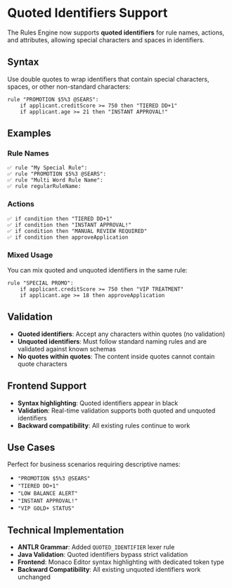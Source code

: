 # Quoted Identifiers Support

The Rules Engine now supports **quoted identifiers** for rule names, actions, and attributes, allowing special characters and spaces in identifiers.

## Syntax

Use double quotes to wrap identifiers that contain special characters, spaces, or other non-standard characters:

```
rule "PROMOTION $5%3 @SEARS":
    if applicant.creditScore >= 750 then "TIERED DD+1"
    if applicant.age >= 21 then "INSTANT APPROVAL!"
```

## Examples

### Rule Names
```
✅ rule "My Special Rule":
✅ rule "PROMOTION $5%3 @SEARS":  
✅ rule "Multi Word Rule Name":
✅ rule regularRuleName:
```

### Actions
```
✅ if condition then "TIERED DD+1"
✅ if condition then "INSTANT APPROVAL!"
✅ if condition then "MANUAL REVIEW REQUIRED"  
✅ if condition then approveApplication
```

### Mixed Usage
You can mix quoted and unquoted identifiers in the same rule:
```
rule "SPECIAL PROMO":
    if applicant.creditScore >= 750 then "VIP TREATMENT"
    if applicant.age >= 18 then approveApplication
```

## Validation

- **Quoted identifiers**: Accept any characters within quotes (no validation)
- **Unquoted identifiers**: Must follow standard naming rules and are validated against known schemas
- **No quotes within quotes**: The content inside quotes cannot contain quote characters

## Frontend Support

- **Syntax highlighting**: Quoted identifiers appear in black
- **Validation**: Real-time validation supports both quoted and unquoted identifiers
- **Backward compatibility**: All existing rules continue to work

## Use Cases

Perfect for business scenarios requiring descriptive names:
- `"PROMOTION $5%3 @SEARS"`
- `"TIERED DD+1"`
- `"LOW BALANCE ALERT"`
- `"INSTANT APPROVAL!"`
- `"VIP GOLD+ STATUS"`

## Technical Implementation

- **ANTLR Grammar**: Added `QUOTED_IDENTIFIER` lexer rule
- **Java Validation**: Quoted identifiers bypass strict validation  
- **Frontend**: Monaco Editor syntax highlighting with dedicated token type
- **Backward Compatibility**: All existing unquoted identifiers work unchanged